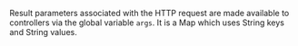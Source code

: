 Result parameters associated with the HTTP request are made available to controllers via the global variable `args`.  It is a Map which uses String keys and String values.